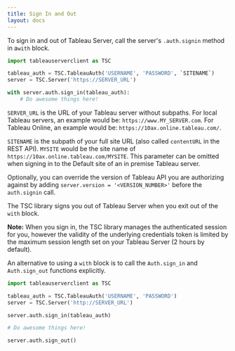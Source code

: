 ```yaml
---
title: Sign In and Out
layout: docs
---
```


To sign in and out of Tableau Server, call the server's `.auth.signin` method in a`with` block.

```py
import tableauserverclient as TSC

tableau_auth = TSC.TableauAuth('USERNAME', 'PASSWORD', `SITENAME`)
server = TSC.Server('https://SERVER_URL')

with server.auth.sign_in(tableau_auth):
    # Do awesome things here!
```

`SERVER_URL` is the URL of your Tableau server without subpaths. For local Tableau servers, an example would be:      `https://www.MY_SERVER.com`. For Tableau Online, an example would be: `https://10ax.online.tableau.com/`.

`SITENAME` is the subpath of your full site URL (also called `contentURL` in the REST API). `MYSITE` would be the site name of `https://10ax.online.tableau.com/MYSITE`. This parameter can be omitted when signing in to the Default site of an in premise Tableau server.

Optionally, you can override the version of Tableau API you are authorizing against by adding `server.version = '<VERSION_NUMBER>'` before the `auth.signin` call. 

The TSC library signs you out of Tableau Server when you exit out of the `with` block.

<div class="alert alert-info">
    <b>Note:</b> When you sign in, the TSC library manages the authenticated session for you, however the validity of the underlying 
    credentials token is limited by the maximum session length set on your Tableau Server (2 hours by default).
</div>

An alternative to using a `with` block is to call the `Auth.sign_in` and `Auth.sign_out` functions explicitly.

```py
import tableauserverclient as TSC

tableau_auth = TSC.TableauAuth('USERNAME', 'PASSWORD')
server = TSC.Server('http://SERVER_URL')

server.auth.sign_in(tableau_auth)

# Do awesome things here!

server.auth.sign_out()
```
